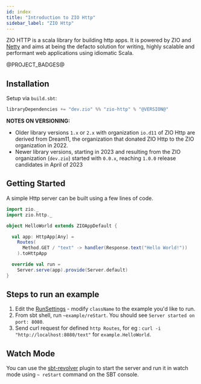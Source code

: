```yaml
---
id: index
title: "Introduction to ZIO Http"
sidebar_label: "ZIO Http"
---
```


ZIO HTTP is a scala library for building http apps. It is powered by ZIO and [Netty](https://netty.io/) and aims at being the defacto solution for writing, highly scalable and performant web applications using idiomatic Scala.

@PROJECT_BADGES@

## Installation

Setup via `build.sbt`:

```scala
libraryDependencies += "dev.zio" %% "zio-http" % "@VERSION@"
```

**NOTES ON VERSIONING:**

- Older library versions `1.x` or `2.x` with organization `io.d11` of ZIO Http are derived from Dream11, the organization that donated ZIO Http to the ZIO organization in 2022. 
- Newer library versions, starting in 2023 and resulting from the ZIO organization (`dev.zio`) started with `0.0.x`, reaching `1.0.0` release candidates in April of 2023

## Getting Started

A simple Http server can be built using a few lines of code.

```scala mdoc:silent
import zio._
import zio.http._

object HelloWorld extends ZIOAppDefault {

  val app: HttpApp[Any] = 
    Routes(
      Method.GET / "text" -> handler(Response.text("Hello World!"))
    ).toHttpApp

  override val run =
    Server.serve(app).provide(Server.default)
}
```

## Steps to run an example

1. Edit the [RunSettings](https://github.com/zio/zio-http/blob/main/project/BuildHelper.scala#L107) - modify `className` to the example you'd like to run.
2. From sbt shell, run `~example/reStart`. You should see `Server started on port: 8080`.
3. Send curl request for defined `http Routes`, for eg : `curl -i "http://localhost:8080/text"` for `example.HelloWorld`.

## Watch Mode

You can use the [sbt-revolver] plugin to start the server and run it in watch mode using `~ reStart` command on the SBT console.

[sbt-revolver]: https://github.com/spray/sbt-revolver
